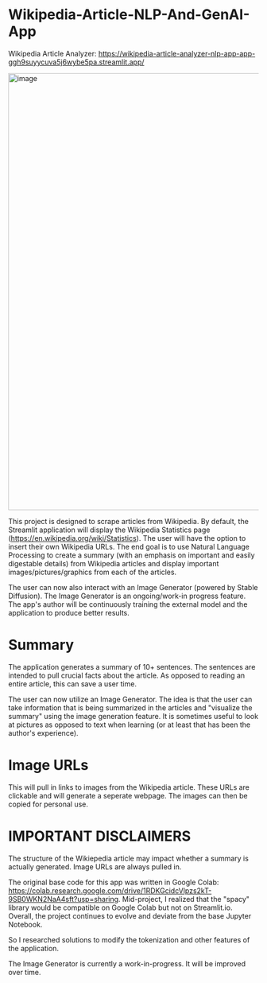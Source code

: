 # Wikipedia-Article-NLP-And-GenAI-App

Wikipedia Article Analyzer: https://wikipedia-article-analyzer-nlp-app-app-ggh9suyycuva5j6wybe5pa.streamlit.app/

<img width="879" alt="image" src="https://github.com/user-attachments/assets/3a6488be-1e0d-46d4-8903-850771c8c6f0">

This project is designed to scrape articles from Wikipedia. By default, the Streamlit application will display the Wikipedia Statistics page (https://en.wikipedia.org/wiki/Statistics). The user will have the option to insert their own Wikipedia URLs. The end goal is to use Natural Language Processing to create a summary (with an emphasis on important and easily digestable details) from Wikipedia articles and display important images/pictures/graphics from each of the articles.

The user can now also interact with an Image Generator (powered by Stable Diffusion). The Image Generator is an ongoing/work-in progress feature. The app's author will be continuously training the external model and the application to produce better results.

# Summary

The application generates a summary of 10+ sentences. The sentences are intended to pull crucial facts about the article. As opposed to reading an entire article, this can save a user time.

The user can now utilize an Image Generator. The idea is that the user can take information that is being summarized in the articles and "visualize the summary" using the image generation feature. It is sometimes useful to look at pictures as opposed to text when learning (or at least that has been the author's experience).

# Image URLs

This will pull in links to images from the Wikipedia article. These URLs are clickable and will generate a seperate webpage. The images can then be copied for personal use.

# IMPORTANT DISCLAIMERS

The structure of the Wikiepedia article may impact whether a summary is actually generated. Image URLs are always pulled in.

The original base code for this app was written in Google Colab: https://colab.research.google.com/drive/1RDKGcidcVlpzs2kT-9SB0WKN2NaA4sft?usp=sharing. Mid-project, I realized that the "spacy" library would be compatible on Google Colab but not on Streamlit.io. Overall, the project continues to evolve and deviate from the base Jupyter Notebook.

So I researched solutions to modify the tokenization and other features of the application.

The Image Generator is currently a work-in-progress. It will be improved over time.

